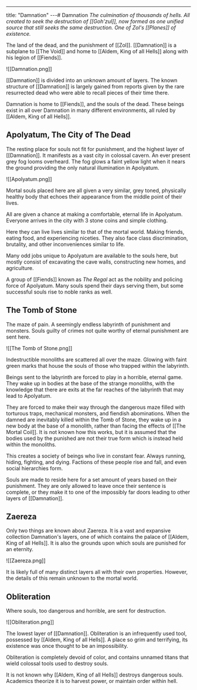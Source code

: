 ---
title: "Damnation"
---# Damnation
*The culmination of thousands of hells. All created to seek the destruction of [[Goh'zul]], now formed as one unified source that still seeks the same destruction. One of Zol's [[Planes]] of existence.* 

The land of the dead, and the punishment of [[Zol]]. [[Damnation]] is a subplane to [[The Void]] and home to [[Aldem, King of all Hells]] along with his legion of [[Fiends]].
 
![[Damnation.png]]

[[Damnation]] is divided into an unknown amount of layers. The known structure of [[Damnation]] is largely gained from reports given by the rare resurrected dead who were able to recall pieces of their time there.

Damnation is home to [[Fiends]], and the souls of the dead. These beings exist in all over Damnation in many different environments, all ruled by [[Aldem, King of all Hells]].

## Apolyatum, The City of The Dead
The resting place for souls not fit for punishment, and the highest layer of [[Damnation]]. It manifests as a vast city in colossal cavern. An ever present grey fog looms overheard. The fog glows a faint yellow light when it nears the ground providing the only natural illumination in Apolyatum.

![[Apolyatum.png]]

Mortal souls placed here are all given a very similar, grey toned, physically healthy body that echoes their appearance from the middle point of their lives.

All are given a chance at making a comfortable, eternal life in Apolyatum. Everyone arrives in the city with 3 stone coins and simple clothing.

Here they can live lives similar to that of the mortal world. Making friends, eating food, and experiencing niceties. They also face class discrimination, brutality, and other inconveniences similar to life.

Many odd jobs unique to Apolyatum are available to the souls here, but mostly consist of excavating the cave walls, constructing new homes, and agriculture.

A group of [[Fiends]] known as *The Regal* act as the nobility and policing force of Apolyatum. Many souls spend their days serving them, but some successful souls rise to noble ranks as well.

## The Tomb of Stone
The maze of pain. A seemingly endless labyrinth of punishment and monsters. Souls guilty of crimes not quite worthy of eternal punishment are sent here.

![[The Tomb of Stone.png]]

Indestructible monoliths are scattered all over the maze. Glowing with faint green marks that house the souls of those who trapped within the labyrinth.

Beings sent to the labyrinth are forced to play in a horrible, eternal game. They wake up in bodies at the base of the strange monoliths, with the knowledge that there are exits at the far reaches of the labyrinth that may lead to Apolyatum.

They are forced to make their way through the dangerous maze filled with torturous traps, mechanical monsters, and fiendish abominations. When the damned are inevitably killed within the Tomb of Stone, they wake up in a new body at the base of a monolith, rather than facing the effects of [[The Mortal Coil]]. It is not known how this works, but it is assumed that the bodies used by the punished are not their true form which is instead held within the monoliths.

This creates a society of beings who live in constant fear. Always running, hiding, fighting, and dying. Factions of these people rise and fall, and even social hierarchies form.

Souls are made to reside here for a set amount of years based on their punishment. They are only allowed to leave once their sentence is complete, or they make it to one of the impossibly far doors leading to other layers of [[Damnation]].

## Zaereza
Only two things are known about Zaereza. It is a vast and expansive collection Damnation's layers, one of which contains the palace of [[Aldem, King of all Hells]]. It is also the grounds upon which souls are punished for an eternity.

![[Zaereza.png]]

It is likely full of many distinct layers all with their own properties. However, the details of this remain unknown to the mortal world.

## Obliteration
Where souls, too dangerous and horrible, are sent for destruction.

![[Obliteration.png]]

The lowest layer of [[Damnation]]. Obliteration is an infrequently used tool, possessed by [[Aldem, King of all Hells]]. A place so grim and terrifying, its existence was once thought to be an impossibility.

Obliteration is completely devoid of color, and contains unnamed titans that wield colossal tools used to destroy souls.

It is not known why [[Aldem, King of all Hells]] destroys dangerous souls. Academics theorize it is to harvest power, or maintain order within hell.